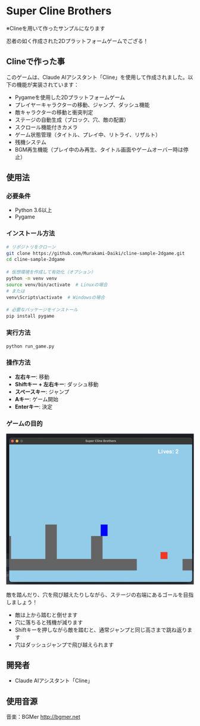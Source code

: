 # Super Cline Brothers
※Clineを用いて作ったサンプルになります

忍者の如く作成された2Dプラットフォームゲームでござる！

## Clineで作った事

このゲームは、Claude AIアシスタント「Cline」を使用して作成されました。以下の機能が実装されています：

- Pygameを使用した2Dプラットフォームゲーム
- プレイヤーキャラクターの移動、ジャンプ、ダッシュ機能
- 敵キャラクターの移動と衝突判定
- ステージの自動生成（ブロック、穴、敵の配置）
- スクロール機能付きカメラ
- ゲーム状態管理（タイトル、プレイ中、リトライ、リザルト）
- 残機システム
- BGM再生機能（プレイ中のみ再生、タイトル画面やゲームオーバー時は停止）

## 使用法

### 必要条件

- Python 3.6以上
- Pygame

### インストール方法

```bash
# リポジトリをクローン
git clone https://github.com/Murakami-Daiki/cline-sample-2dgame.git
cd cline-sample-2dgame

# 仮想環境を作成して有効化（オプション）
python -m venv venv
source venv/bin/activate  # Linuxの場合
# または
venv\Scripts\activate  # Windowsの場合

# 必要なパッケージをインストール
pip install pygame
```

### 実行方法

```bash
python run_game.py
```

### 操作方法

- **左右キー**: 移動
- **Shiftキー + 左右キー**: ダッシュ移動
- **スペースキー**: ジャンプ
- **Aキー**: ゲーム開始
- **Enterキー**: 決定

### ゲームの目的
![image](https://github.com/Murakami-Daiki/cline-sample-2dgame/blob/main/2dgame-sample.png)

敵を踏んだり、穴を飛び越えたりしながら、ステージの右端にあるゴールを目指しましょう！

- 敵は上から踏むと倒せます
- 穴に落ちると残機が減ります
- Shiftキーを押しながら敵を踏むと、通常ジャンプと同じ高さまで跳ね返ります
- 穴はダッシュジャンプで飛び越えられます

## 開発者

- Claude AIアシスタント「Cline」

## 使用音源
音楽：BGMer
http://bgmer.net
